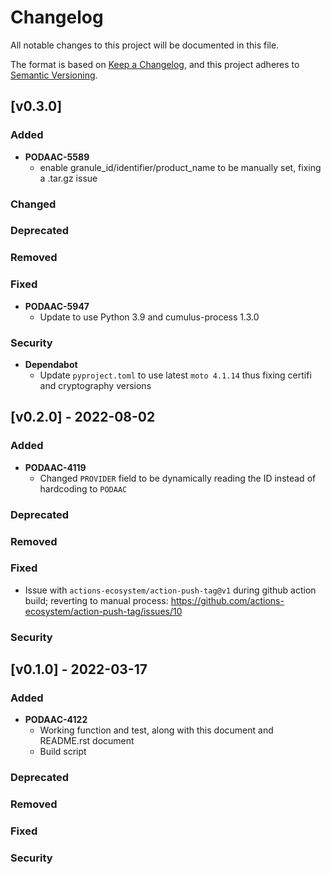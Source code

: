 # Changelog

All notable changes to this project will be documented in this file.

The format is based on [Keep a Changelog](http://keepachangelog.com/en/1.0.0/),
and this project adheres to [Semantic Versioning](https://semver.org/spec/v2.0.0.html).

## [v0.3.0]

### Added
- **PODAAC-5589**
  - enable granule_id/identifier/product_name to be manually set, fixing a .tar.gz issue
### Changed
### Deprecated
### Removed
### Fixed
- **PODAAC-5947**
  - Update to use Python 3.9 and cumulus-process 1.3.0 
### Security
- **Dependabot**
  - Update `pyproject.toml` to use latest `moto 4.1.14` thus fixing certifi and cryptography versions

## [v0.2.0] - 2022-08-02

### Added
- **PODAAC-4119**
  - Changed `PROVIDER` field to be dynamically reading the ID instead of hardcoding to `PODAAC`
### Deprecated
### Removed
### Fixed
- Issue with `actions-ecosystem/action-push-tag@v1` during github action build; reverting to manual process: https://github.com/actions-ecosystem/action-push-tag/issues/10
### Security

## [v0.1.0] - 2022-03-17

### Added
- **PODAAC-4122**
  - Working function and test, along with this document and README.rst document
  - Build script
### Deprecated
### Removed
### Fixed
### Security